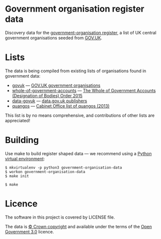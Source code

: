 # Government organisation register data

Discovery data for the [government-organisation register](http://government-organisation.openregister.org),
a list of UK central government organisations seeded from [GOV.UK](https://www.gov.uk/government/organisations).

# Lists

The data is being compiled from existing lists of organisations found in government data:

- [govuk](lists/govuk/list.tsv) — [GOV.UK government organisations](https://www.gov.uk/government/organisations)
- [whole-of-government-accounts](lists/whole-of-government-accounts/list.tsv) — [The Whole of Government Accounts (Designation of Bodies) Order 2015](http://www.legislation.gov.uk/uksi/2015/1655/made)
- [data-govuk](lists/data-govuk/list.tsv) — [data.gov.uk publishers](https://data.gov.uk/publisher)
- [quangos](lists/quangos/list.tsv) — [Cabinet Office list of quangos (2013)](https://www.gov.uk/government/publications/public-bodies-2013)

This list is by no means comprehensive, and contributions of other lists are appreciated!

# Building

Use make to build register shaped data
— we recommend using a [Python virtual environment](http://virtualenvwrapper.readthedocs.org/en/latest/):

    $ mkvirtualenv -p python3 government-organisation-data
    $ workon government-organisation-data
    $ make init

    $ make

# Licence

The software in this project is covered by LICENSE file.

The data is [© Crown copyright](http://www.nationalarchives.gov.uk/information-management/re-using-public-sector-information/copyright-and-re-use/crown-copyright/)
and available under the terms of the [Open Government 3.0](https://www.nationalarchives.gov.uk/doc/open-government-licence/version/3/) licence.
